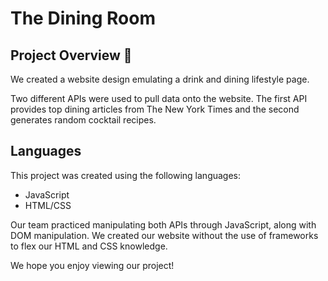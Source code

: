 # The Dining Room

## Project Overview :wine_glass:

We created a website design emulating a drink and dining lifestyle page.

Two different APIs were used to pull data onto the website. The first API provides top dining articles from The New York Times and the second generates random cocktail recipes.

## Languages

This project was created using the following languages:

- JavaScript
- HTML/CSS

Our team practiced manipulating both APIs through JavaScript, along with DOM manipulation. We created our website without the use of frameworks to flex our HTML and CSS knowledge.

We hope you enjoy viewing our project!
